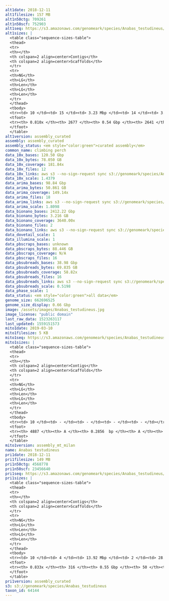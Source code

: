```yaml
---
alt1date: 2018-12-11
alt1filesize: 157 MB
alt1n50ctg: 709261
alt1n50scf: 752903
alt1seq: https://s3.amazonaws.com/genomeark/species/Anabas_testudineus/fAnaTes1/assembly_curated/fAnaTes1.alt.cur.20181211.fasta.gz
alt1sizes: |
  <table class="sequence-sizes-table">
  <thead>
  <tr>
  <th></th>
  <th colspan=2 align=center>Contigs</th>
  <th colspan=2 align=center>Scaffolds</th>
  </tr>
  <tr>
  <th>NG</th>
  <th>LG</th>
  <th>Len</th>
  <th>LG</th>
  <th>Len</th>
  </tr>
  </thead>
  <tbody>
  <tr><td> 10 </td><td> 15 </td><td> 3.23 Mbp </td><td> 14 </td><td> 3.31 Mbp </td></tr>  <tr><td> 20 </td><td> 39 </td><td> 2.24 Mbp </td><td> 37 </td><td> 2.38 Mbp </td></tr>  <tr><td> 30 </td><td> 76 </td><td> 1.53 Mbp </td><td> 72 </td><td> 1.60 Mbp </td></tr>  <tr><td> 40 </td><td> 127 </td><td> 1.07 Mbp </td><td> 121 </td><td> 1.14 Mbp </td></tr>  <tr style="background-color:#cccccc;"><td> 50 </td><td> 202 </td><td> 0.71 Mbp </td><td> 192 </td><td> 0.75 Mbp </td></tr>  <tr><td> 60 </td><td> 322 </td><td> 0.43 Mbp </td><td> 305 </td><td> 0.46 Mbp </td></tr>  <tr><td> 70 </td><td> 557 </td><td> 0.17 Mbp </td><td> 520 </td><td> 0.18 Mbp </td></tr>  <tr><td> 80 </td><td> 2079 </td><td> 16.43 Kbp </td><td> 1922 </td><td> 18.26 Kbp </td></tr>  <tr><td> 90 </td><td> - </td><td> - </td><td> - </td><td> - </td></tr>  <tr><td> 100 </td><td> - </td><td> - </td><td> - </td><td> - </td></tr>  </tbody>
  <tfoot>
  <tr><th> 0.810x </th><th> 2677 </th><th> 0.54 Gbp </th><th> 2641 </th><th> 0.54 Gbp </th></tr>
  </tfoot>
  </table>
alt1version: assembly_curated
assembly: assembly_curated
assembly_status: <em style="color:green">curated assembly</em>
common_name: climbing perch
data_10x_bases: 120.50 Gbp
data_10x_bytes: 78.050 GB
data_10x_coverage: 181.84x
data_10x_files: 12
data_10x_links: aws s3 --no-sign-request sync s3://genomeark/species/Anabas_testudineus/fAnaTes1/genomic_data/10x/ .<br>
data_10x_scale: 1.4379
data_arima_bases: 98.84 Gbp
data_arima_bytes: 50.861 GB
data_arima_coverage: 149.14x
data_arima_files: 18
data_arima_links: aws s3 --no-sign-request sync s3://genomeark/species/Anabas_testudineus/fAnaTes1/genomic_data/arima/ .<br>
data_arima_scale: 1.8098
data_bionano_bases: 2412.22 Gbp
data_bionano_bytes: 3.216 GB
data_bionano_coverage: 3640.00x
data_bionano_files: 2
data_bionano_links: aws s3 --no-sign-request sync s3://genomeark/species/Anabas_testudineus/fAnaTes1/genomic_data/bionano/ .<br>
data_dovetail_scale: 1
data_illumina_scale: 1
data_pbscraps_bases: unknown
data_pbscraps_bytes: 88.446 GB
data_pbscraps_coverage: N/A
data_pbscraps_files: 16
data_pbsubreads_bases: 38.98 Gbp
data_pbsubreads_bytes: 69.835 GB
data_pbsubreads_coverage: 58.82x
data_pbsubreads_files: 16
data_pbsubreads_links: aws s3 --no-sign-request sync s3://genomeark/species/Anabas_testudineus/fAnaTes1/genomic_data/pacbio/ . --exclude "*scraps.bam*"<br>
data_pbsubreads_scale: 0.5198
data_phase_scale: 1
data_status: <em style="color:green">all data</em>
genome_size: 662696525
genome_size_display: 0.66 Gbp
image: /assets/images/Anabas_testudineus.jpg
image_license: "public domain"
last_raw_data: 1523263117
last_updated: 1559151573
mito1date: 2019-03-10
mito1filesize: 5 KB
mito1seq: https://s3.amazonaws.com/genomeark/species/Anabas_testudineus/fAnaTes1/assembly_mt_milan/fAnaTes1.MT.20190310.fasta.gz
mito1sizes: |
  <table class="sequence-sizes-table">
  <thead>
  <tr>
  <th></th>
  <th colspan=2 align=center>Contigs</th>
  <th colspan=2 align=center>Scaffolds</th>
  </tr>
  <tr>
  <th>NG</th>
  <th>LG</th>
  <th>Len</th>
  <th>LG</th>
  <th>Len</th>
  </tr>
  </thead>
  <tbody>
  <tr><td> 10 </td><td> - </td><td> - </td><td> - </td><td> - </td></tr>  <tr><td> 20 </td><td> - </td><td> - </td><td> - </td><td> - </td></tr>  <tr><td> 30 </td><td> - </td><td> - </td><td> - </td><td> - </td></tr>  <tr><td> 40 </td><td> - </td><td> - </td><td> - </td><td> - </td></tr>  <tr style="background-color:#cccccc;"><td> 50 </td><td> - </td><td> - </td><td> - </td><td> - </td></tr>  <tr><td> 60 </td><td> - </td><td> - </td><td> - </td><td> - </td></tr>  <tr><td> 70 </td><td> - </td><td> - </td><td> - </td><td> - </td></tr>  <tr><td> 80 </td><td> - </td><td> - </td><td> - </td><td> - </td></tr>  <tr><td> 90 </td><td> - </td><td> - </td><td> - </td><td> - </td></tr>  <tr><td> 100 </td><td> - </td><td> - </td><td> - </td><td> - </td></tr>  </tbody>
  <tfoot>
  <tr><th> 4887 </th><th> A </th><th> 0.2856  bp </th><th> A </th><th> 0.2856  bp </th></tr>
  </tfoot>
  </table>
mito1version: assembly_mt_milan
name: Anabas testudineus
pri1date: 2018-12-11
pri1filesize: 149 MB
pri1n50ctg: 4568778
pri1n50scf: 23456640
pri1seq: https://s3.amazonaws.com/genomeark/species/Anabas_testudineus/fAnaTes1/assembly_curated/fAnaTes1.pri.cur.20181211.fasta.gz
pri1sizes: |
  <table class="sequence-sizes-table">
  <thead>
  <tr>
  <th></th>
  <th colspan=2 align=center>Contigs</th>
  <th colspan=2 align=center>Scaffolds</th>
  </tr>
  <tr>
  <th>NG</th>
  <th>LG</th>
  <th>Len</th>
  <th>LG</th>
  <th>Len</th>
  </tr>
  </thead>
  <tbody>
  <tr><td> 10 </td><td> 4 </td><td> 13.92 Mbp </td><td> 2 </td><td> 28.52 Mbp </td></tr>  <tr><td> 20 </td><td> 9 </td><td> 12.15 Mbp </td><td> 4 </td><td> 27.36 Mbp </td></tr>  <tr><td> 30 </td><td> 15 </td><td> 9.90 Mbp </td><td> 6 </td><td> 26.09 Mbp </td></tr>  <tr><td> 40 </td><td> 22 </td><td> 7.97 Mbp </td><td> 9 </td><td> 25.06 Mbp </td></tr>  <tr style="background-color:#cccccc;"><td> 50 </td><td> 33 </td><td style="background-color:#88ff88;"> 4.57 Mbp </td><td> 12 </td><td style="background-color:#88ff88;"> 23.46 Mbp </td></tr>  <tr><td> 60 </td><td> 51 </td><td> 2.85 Mbp </td><td> 15 </td><td> 21.92 Mbp </td></tr>  <tr><td> 70 </td><td> 85 </td><td> 1.50 Mbp </td><td> 18 </td><td> 19.93 Mbp </td></tr>  <tr><td> 80 </td><td> 169 </td><td> 0.37 Mbp </td><td> 21 </td><td> 18.69 Mbp </td></tr>  <tr><td> 90 </td><td> - </td><td> - </td><td> - </td><td> - </td></tr>  <tr><td> 100 </td><td> - </td><td> - </td><td> - </td><td> - </td></tr>  </tbody>
  <tfoot>
  <tr><th> 0.833x </th><th> 316 </th><th> 0.55 Gbp </th><th> 50 </th><th> 0.56 Gbp </th></tr>
  </tfoot>
  </table>
pri1version: assembly_curated
s3: s3://genomeark/species/Anabas_testudineus
taxon_id: 64144
---
```

